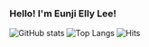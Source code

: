 ### Hello! I'm Eunji Elly Lee!

![GitHub stats](https://github-readme-stats.vercel.app/api?username=Eunji-Elly-Lee&&include_all_commits=true&count_private=true&show_icons=true&theme=tokyonight&hide_border=true)
![Top Langs](https://github-readme-stats.vercel.app/api/top-langs/?username=Eunji-Elly-Lee&langs_count=10&layout=compact&theme=tokyonight&hide_border=true)
![Hits](https://hits.seeyoufarm.com/api/count/incr/badge.svg?url=https%3A%2F%2Fgithub.com%2FEunji-Elly-Lee&count_bg=%2317A797&title_bg=%2325263A&icon=&icon_color=%23D2D2D2&title=hits&edge_flat=false)
